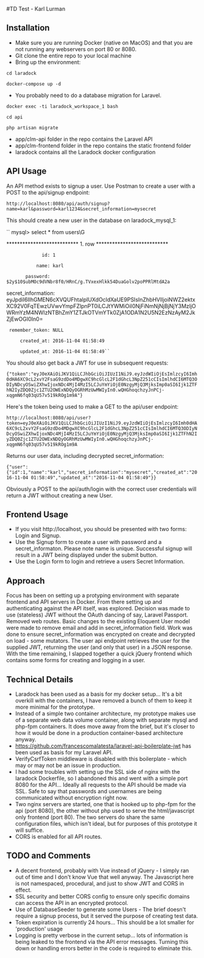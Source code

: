 #TD Test - Karl Lurman

## Installation

- Make sure you are running Docker (native on MacOS) and that you are not running any webservers on port 80 or 8080.
- Git clone the entire repo to your local machine
- Bring up the environment:

``cd laradock``

``docker-compose up -d``

- You probably need to do a database migration for Laravel.

``docker exec -ti laradock_workspace_1 bash``

``cd api``

``php artisan migrate``

- app/clm-api folder in the repo contains the Laravel API
- app/clm-frontend folder in the repo contains the static frontend folder
- laradock contains all the Laradock docker configuration

## API Usage

An API method exists to signup a user. Use Postman to create a user with a POST to the api/signup endpoint:

``http://localhost:8080/api/auth/signup?name=karl&password=karl1234&secret_information=mysecret``

This should create a new user in the database on laradock_mysql_1:

`` mysql> select * from users\G

 *************************** 1. row ***************************

                 id: 1

               name: karl

           password: $2y$10$ubMOc9dVNbr8f0/HRnC/g.TVxexHlkk54DuaGolv2poPPRlMtdA2a

 secret_information: eyJpdiI6IlhGMEN6cXVQUFhtalpIUXdOcldXaUE9PSIsInZhbHVlIjoiNWZ2ektxXC92V0FqTEwzUVwvYmpFZlpnPT0iLCJtYWMiOiI0NjFiNmNjNjBjNjY3MzljOWRmYzM4NWIzNTBhZmY1ZTJkOTVmYTk0ZjA1ODA1N2U5N2EzNzAyM2JkZjEwOGI0In0=

     remember_token: NULL

         created_at: 2016-11-04 01:58:49

         updated_at: 2016-11-04 01:58:49``

You should also get back a JWT for use in subsequent requests:

``{"token":"eyJ0eXAiOiJKV1QiLCJhbGciOiJIUzI1NiJ9.eyJzdWIiOjEsImlzcyI6Imh0dHA6XC9cL2xvY2FsaG9zdDo4MDgwXC9hcGlcL2F1dGhcL3NpZ251cCIsImlhdCI6MTQ3ODIyNDcyOSwiZXhwIjoxNDc4MjI4MzI5LCJuYmYiOjE0NzgyMjQ3MjksImp0aSI6Ijk1ZTFhN2IyZDQ0Zjc1ZTU2OWExNDQyOGRhMzUwMWIyIn0.wQHGhoqchzyJnPCj-xqgmN6fq03qU57v519kROg1m9A"}``

Here's the token being used to make a GET to the api/user endpoint:

``http://localhost:8080/api/user?token=eyJ0eXAiOiJKV1QiLCJhbGciOiJIUzI1NiJ9.eyJzdWIiOjEsImlzcyI6Imh0dHA6XC9cL2xvY2FsaG9zdDo4MDgwXC9hcGlcL2F1dGhcL3NpZ251cCIsImlhdCI6MTQ3ODIyNDcyOSwiZXhwIjoxNDc4MjI4MzI5LCJuYmYiOjE0NzgyMjQ3MjksImp0aSI6Ijk1ZTFhN2IyZDQ0Zjc1ZTU2OWExNDQyOGRhMzUwMWIyIn0.wQHGhoqchzyJnPCj-xqgmN6fq03qU57v519kROg1m9A``

Returns our user data, including decrypted secret_information:

``{"user":{"id":1,"name":"karl","secret_information":"mysecret","created_at":"2016-11-04 01:58:49","updated_at":"2016-11-04 01:58:49"}}``

Obviously a POST to the api/auth/login with the correct user credentials will return a JWT without creating a new User.

## Frontend Usage

- If you visit http://localhost, you should be presented with two forms: Login and Signup.
- Use the Signup form to create a user with password and a secret_informaton. Please note name is unique. Successful signup will result in a JWT being displayed under the submit button.
- Use the Login form to login and retrieve a users Secret Information.

## Approach

Focus has been on setting up a protyping environment with separate frontend and API servers in Docker. From there setting up and authenticating against the API itself, was explored. Decision was made to use (stateless) JWT without the OAuth  dancing of say, Laravel Passport. Removed web routes. Basic changes to the existing Eloquent User model were made to remove email and add in secret_information field. Work was done to ensure secret_information was encrypted on create and decrypted on load - some mutators. The user api endpoint retrieves the user for the supplied JWT, returning the user (and only that user) in a JSON response. With the time remaining, I slapped together a quick jQuery frontend which contains some forms for creating and logging in a user.

## Technical Details

- Laradock has been used as a basis for my docker setup... It's a bit overkill with the containers, I have removed a bunch of them to keep it more minimal for the prototype. 
- Instead of a simple two container architecture, my prototype makes use of a separate web data volume container, along with separate mysql and php-fpm containers. It does move away from the brief, but it's closer to how it would be done in a production container-based architecture anyway.
- https://github.com/francescomalatesta/laravel-api-boilerplate-jwt has been used as basis for my Laravel API.
- VerifyCsrfToken middleware is disabled with this boilerplate - which may or may not be an issue in production.
- I had some troubles with setting up the SSL side of nginx with the laradock Dockerfile, so I abandoned this and went with a simple port 8080 for the API... Ideally all requests to the API should be made via SSL. Safe to say that passwords and usernames are being communicated without encryption right now.
- Two nginx servers are started, one that is hooked up to php-fpm for the api (port 8080), the other without php used to serve the html/javascript only frontend (port 80). The two servers do share the same configuration files, which isn't ideal, but for purposes of this prototype it will suffice.
- CORS is enabled for all API routes.

## TODO and Comments

- A decent frontend, probably with Vue instead of jQuery - I simply ran out of time and I don't know Vue that well anyway. 
The Javascript here is not namespaced, procedural, and just to show JWT and CORS in effect.
- SSL security and better CORS config to ensure only specific domains can access the API in an encrypted protocol.
- Use of DatabaseSeeder to generate some Users - The brief doesn't require a signup process, but it served the purpose
of creating test data.
- Token expiration is currently 24 hours... This should be a lot smaller for 'production' usage
- Logging is pretty verbose in the current setup... lots of information is being leaked to the frontend via the API error
messages. Turning this down or handling errors better in the code is required to eliminate this.
